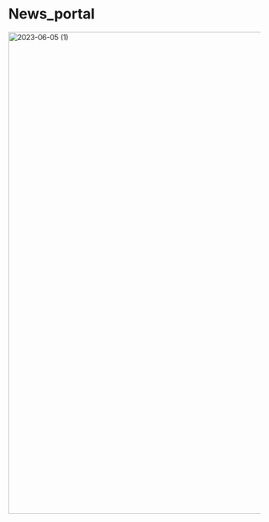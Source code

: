 # News_portal
<img width="960" alt="2023-06-05 (1)" src="https://github.com/Oluwatobi-23534/News_portal/assets/128749342/a6dff6ca-5463-4a4e-8a05-526dce448504">
